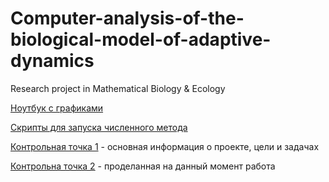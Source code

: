 # Computer-analysis-of-the-biological-model-of-adaptive-dynamics
Research project in Mathematical Biology &amp; Ecology

[Ноутбук с графиками](https://github.com/netwasted/Computer-analysis-of-the-biological-model-of-adaptive-dynamics/blob/main/Plots.ipynb)

[Скрипты для запуска численного метода](https://github.com/netwasted/Computer-analysis-of-the-biological-model-of-adaptive-dynamics/tree/main/scripts)

[Контрольная точка 1](https://github.com/netwasted/Computer-analysis-of-the-biological-model-of-adaptive-dynamics/blob/main/KT1.pdf) - основная информация о проекте, цели и задачах

[Контрольна точка 2](https://github.com/netwasted/Computer-analysis-of-the-biological-model-of-adaptive-dynamics/blob/main/kt2.pdf) - проделанная на данный момент работа
